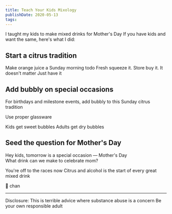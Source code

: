 ```yaml
---
title: Teach Your Kids Mixology
publishDate: 2020-05-13
tags:
---
```


I taught my kids to make mixed drinks for Mother's Day
If you have kids and want the same, here's what I did:

## Start a citrus tradition

Make orange juice a Sunday morning todo
Fresh squeeze it. Store buy it. It doesn't matter
Just have it

## Add bubbly on special occasions

For birthdays and milestone events, add bubbly to this Sunday citrus tradition

Use proper glassware

Kids get sweet bubbles
Adults get dry bubbles

## Seed the question for Mother's Day

Hey kids, tomorrow is a special occasion — Mother's Day  
What drink can we make to celebrate mom?

You're off to the races now
Citrus and alcohol is the start of every great mixed drink

🍾 chan

---

Disclosure:
This is terrible advice where substance abuse is a concern
Be your own responsible adult
